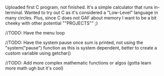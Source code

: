 Uploaded first C program, not finished. It's a simple calculator that runs in-terminal. Wanted to try out C as it's considered a "Low-Level" language in many circles. Plus, since C does not GAF about memory I want to be a bit cheeky with other potential ""PROJECTS"" ;)

//TODO: Have the menu loop

//TODO: Have the system pause once sum is printed, not using the "system("pause") function as this is system dependent, better to create a custom variable using getchar()

//TODO: Add more complex mathematic functions or algos (gotta learn more math ugh but it's cool)

